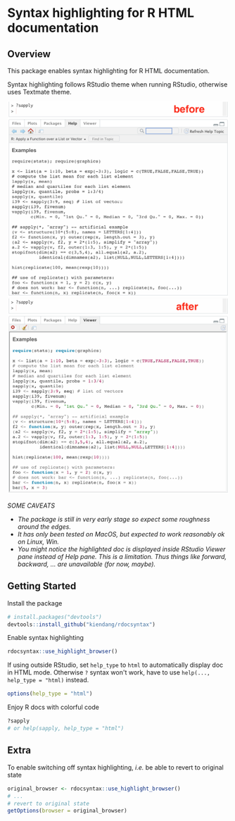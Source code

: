 # Syntax highlighting for R HTML documentation

Overview
--------

This package enables syntax highlighting for R HTML documentation.

Syntax highlighting follows RStudio theme when running RStudio, otherwise uses Textmate theme.

<img src="screenshots/before.png" alt="before" width=650px/><img src="screenshots/after.png" alt="after" width=650px/>
<!-- ![before](screenshots/before.png =50x) ![after](screenshots/after.png =50x) -->

*SOME CAVEATS*

  - *The package is still in very early stage so expect some roughness around the edges.*
  - *It has only been tested on MacOS, but expected to work reasonably ok on Linux, Win.*
  - *You might notice the highlighted doc is displayed inside RStudio Viewer pane instead of Help pane. This is a limitation. Thus things like forward, backward, ... are unavailable (for now, maybe).*


Getting Started
---------------

Install the package

```r
# install.packages("devtools")
devtools::install_github("kiendang/rdocsyntax")
```


Enable syntax highlighting

```r
rdocsyntax::use_highlight_browser()
```


If using outside RStudio, set `help_type` to `html` to automatically display doc in HTML mode. Otherwise `?` syntax won't work, have to use `help(..., help_type = "html)` instead.

```r
options(help_type = "html")
```


Enjoy R docs with colorful code

```r
?sapply
# or help(sapply, help_type = "html")
```


Extra
-----

To enable switching off syntax highlighting, *i.e.* be able to revert to original state

```r
original_browser <- rdocsyntax::use_highlight_browser()
# ...
# revert to original state
getOptions(browser = original_browser)
```
